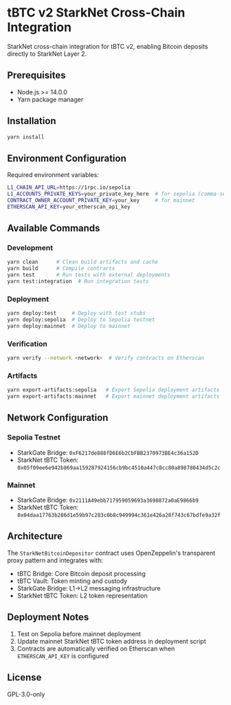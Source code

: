 # tBTC v2 StarkNet Cross-Chain Integration

StarkNet cross-chain integration for tBTC v2, enabling Bitcoin deposits directly to StarkNet Layer 2.

## Prerequisites

- Node.js >= 14.0.0
- Yarn package manager

## Installation

```bash
yarn install
```

## Environment Configuration

Required environment variables:

```bash
L1_CHAIN_API_URL=https://1rpc.io/sepolia
L1_ACCOUNTS_PRIVATE_KEYS=your_private_key_here  # for sepolia (comma-separated)
CONTRACT_OWNER_ACCOUNT_PRIVATE_KEY=your_key     # for mainnet
ETHERSCAN_API_KEY=your_etherscan_api_key
```

## Available Commands

### Development

```bash
yarn clean      # Clean build artifacts and cache
yarn build      # Compile contracts
yarn test       # Run tests with external deployments
yarn test:integration  # Run integration tests
```

### Deployment

```bash
yarn deploy:test     # Deploy with test stubs
yarn deploy:sepolia  # Deploy to Sepolia testnet
yarn deploy:mainnet  # Deploy to mainnet
```

### Verification

```bash
yarn verify --network <network>  # Verify contracts on Etherscan
```

### Artifacts

```bash
yarn export-artifacts:sepolia   # Export Sepolia deployment artifacts
yarn export-artifacts:mainnet   # Export mainnet deployment artifacts
```

## Network Configuration

### Sepolia Testnet
- StarkGate Bridge: `0xF6217de888fD6E6b2CbFBB2370973BE4c36a152D`
- StarkNet tBTC Token: `0x05f09ee6e942b869aa159287924156cb9bc4510a447c0cc80a898780434d5c2c`

### Mainnet
- StarkGate Bridge: `0x2111A49ebb717959059693a3698872a0aE9866b9`
- StarkNet tBTC Token: `0x04daa17763b286d1e59b97c283c0b8c949994c361e426a28f743c67bdfe9a32f`

## Architecture

The `StarkNetBitcoinDepositor` contract uses OpenZeppelin's transparent proxy pattern and integrates with:

- tBTC Bridge: Core Bitcoin deposit processing
- tBTC Vault: Token minting and custody  
- StarkGate Bridge: L1→L2 messaging infrastructure
- StarkNet tBTC Token: L2 token representation

## Deployment Notes

1. Test on Sepolia before mainnet deployment
2. Update mainnet StarkNet tBTC token address in deployment script
3. Contracts are automatically verified on Etherscan when `ETHERSCAN_API_KEY` is configured

## License

GPL-3.0-only
